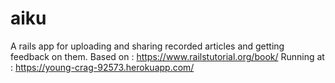 # aiku
A rails app for uploading and sharing recorded articles and getting feedback on them.
Based on   : https://www.railstutorial.org/book/
Running at : https://young-crag-92573.herokuapp.com/
